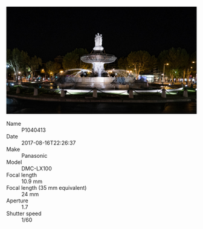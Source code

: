 [![P1040413](/photos/hd/P1040413.jpg)](/photos/full/P1040413.jpg?raw=true)

<dl>
  <dt>Name</dt>
  <dd>P1040413</dd>
  <dt>Date</dt>
  <dd>2017-08-16T22:26:37</dd>
  <dt>Make</dt>
  <dd>Panasonic</dd>
  <dt>Model</dt>
  <dd>DMC-LX100</dd>
  <dt>Focal length</dt>
  <dd>10.9 mm</dd>
  <dt>Focal length (35 mm equivalent)</dt>
  <dd>24 mm</dd>
  <dt>Aperture</dt>
  <dd>1.7</dd>
  <dt>Shutter speed</dt>
  <dd>1/60</dd>
</dl>
